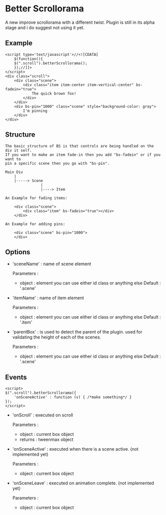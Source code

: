 Better Scrollorama
==================
A new improve scrollorama with a different twist. Plugin is still in its alpha stage and i do suggest not using it yet.

Example
--------

    <script type='text/javascript'>//<![CDATA[
        $(function(){
        $(".scroll").betterScrollorama();
        });//]]>
    </script>
    <div class="scroll">
        <div class="scene">
            <div class="item item-center item-vertical-center" bs-fadein="true">
                The quick brown fox!
            </div>
        </div>
        <div bs-pin="1000" class="scene" style="background-color: gray">
            I'm pinning
        </div>
    </div>


Structure
---------

    The basic structure of BS is that controls are being handled on the div it self. 
    If you want to make an item fade-in then you add "bs-fadein" or if you want to 
    pin a specific scene then you go with "bs-pin".
    
    Main Div
        |
        |-----> Scene
                    |
                    |----> Item
                    
    An Example for fading items:
    
        <div class="scene">
            <div class="item" bs-fadein="true"></div>
        </div>
        
    An Example for adding pins:
    
        <div class="scene" bs-pin="1000">
        </div>

Options
-------

* 'sceneName' : name of scene element

    Parameters :
    + object : element you can use either id class or anything else
    Default : '.scene'
    
* 'itemName' : name of item element

    Parameters :
    + object : element you can use either id class or anything else
    Default : '.item'
    
* 'parentBox' : is used to detect the parent of the plugin. used for validating the height of each of the scenes.

    Parameters :
    + object : element you can use either id class or anything else
    Default : '.scene'
    

Events
-------

    <script>
    $(".scroll").betterScrollorama({
        'onSceneActive' : function (v) { /*make something*/ }
    });
    </script>

* 'onScroll' : executed on scroll

    Parameters :
    + object : current box object
    + returns : tweenmax object


* 'onSceneActive' : executed when there is a scene active. (not implemented yet)

    Parameters :
    + object : current box object

* 'onSceneLeave' : executed on animation complete.  (not implemented yet)

    Parameters :
    + object : current box object
